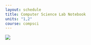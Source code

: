 ```yaml
---
layout: schedule
title: Computer Science Lab Notebook 
units: "1,2"
course: compsci
---
```

<img src="https://github.com/alaraipek/Issues/assets/115954616/64d17f4f-7eb3-42b8-b839-067d19197e7c">
